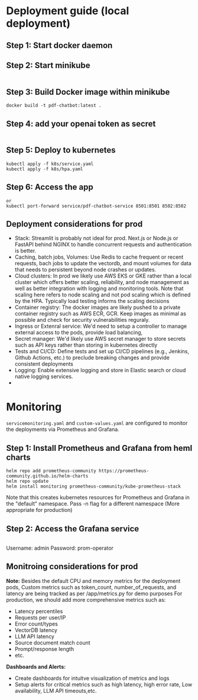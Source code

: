 # Deployment guide (local deployment)

## Step 1: Start docker daemon

## Step 2: Start minikube
``` minikube start
```

## Step 3: Build Docker image within minikube

```eval $(minikube docker-env)
docker build -t pdf-chatbot:latest .
```
## Step 4: add your openai token as secret
```kubectl create secret generic openai-secret --from-literal=OPENAI_API_KEY='your-api-key-here'
```

## Step 5: Deploy to kubernetes
```kubectl apply -f k8s/deployment.yaml
kubectl apply -f k8s/service.yaml
kubectl apply -f k8s/hpa.yaml
```

## Step 6: Access the app
```minikube service pdf-chatbot-service
or
kubectl port-forward service/pdf-chatbot-service 8501:8501 8502:8502
```
## Deployment considerations for prod
- Stack: Streamlit is probably not ideal for prod. Next.js or Node.js or FastAPI behind NGINX to handle concurrent requests and authentication is better. 
- Caching, batch jobs, Volumes: Use Redis to cache frequent or recent requests, bach jobs to update the vectordb, and mount volumes for data that needs to persistent beyond node crashes or updates.
- Cloud clusters: In prod we likely use AWS EKS or GKE rather than a local cluster which offers better scaling, reliability, and node management as well as better integration with logging and monitoring tools. Note that scaling here refers to node scaling and not pod scaling which is defined by the HPA. Typically load testing informs the scaling decisions
- Container registry: The docker images are likely pushed to a private container registry such as AWS ECR, GCR. Keep images as minimal as possible and check for security vulnerabilities reguraly. 
- Ingress or Extenral service: We'd need to setup a controller to manage external access to the pods, provide load balancing, 
- Secret manager: We'd likely use AWS secret manager to store secrets such as API keys rather than storing in kubernetes directly
- Tests and CI/CD: Define tests and set up CI/CD pipelines (e.g., Jenkins, Github Actions, etc.) to preclude breaking changes and provide consistent deployments
- Logging: Enable extensive logging and store in Elastic search or cloud native logging services.
- 
# Monitoring
`servicemonitoring.yaml` and `custom-values.yaml` are configured to monitor the deployments via Prometheus and Grafana.

## Step 1: Install Prometheus and Grafana from heml charts
```brew install helm
helm repo add prometheus-community https://prometheus-community.github.io/helm-charts
helm repo update
helm install monitoring prometheus-community/kube-prometheus-stack
```
Note that this creates kubernetes resources for Prometheus and Grafana in the "default" namespace. Pass -n flag for a different namespace (More appropriate for production)

## Step 2: Access the Grafana service
```minikube service monitoring-grafana
```
Username: admin
Password: prom-operator

## Monitroing considerations for prod
**Note:** Besides the default CPU and memory metrics for the deployment pods, Custom metrics such as token_count, number_of_requests, and latency are being tracked as per /app/metrics.py for demo purposes
For production, we should add more comprehensive metrics such as:
- Latency percentiles
- Requests per user/IP
- Error count/types
- VectorDB latency
- LLM API latency
- Source document match count
- Prompt/response length
- etc.

**Dashboards and Alerts:** 
- Create dashboards for intuitve visualization of metrics and logs
- Setup alerts for critical metrics such as high latency, high error rate, Low availability, LLM API timeouts,etc.




